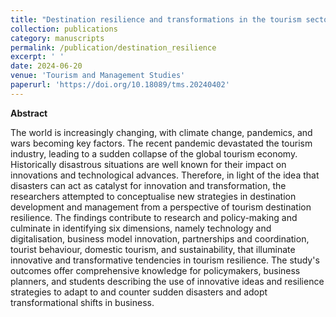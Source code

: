 ```yaml
---
title: "Destination resilience and transformations in the tourism sector: new tendencies in destination development and management"
collection: publications
category: manuscripts
permalink: /publication/destination_resilience
excerpt: ' '
date: 2024-06-20
venue: 'Tourism and Management Studies'
paperurl: 'https://doi.org/10.18089/tms.20240402'
---
```

**Abstract**

The world is increasingly changing, with climate change, pandemics, and wars becoming key factors. The recent pandemic devastated the tourism industry, leading to a sudden collapse of the global tourism economy. Historically disastrous situations are well known for their impact on innovations and technological advances. Therefore, in light of the idea that disasters can act as catalyst for innovation and transformation, the researchers attempted to conceptualise new strategies in destination development and management from a perspective of tourism destination resilience. The findings contribute to research and policy-making and culminate in identifying six dimensions, namely technology and digitalisation, business model innovation, partnerships and coordination, tourist behaviour, domestic tourism, and sustainability, that illuminate innovative and transformative tendencies in tourism resilience. The study's outcomes offer comprehensive knowledge for policymakers, business planners, and students describing the use of innovative ideas and resilience strategies to adapt to and counter sudden disasters and adopt transformational shifts in business.
